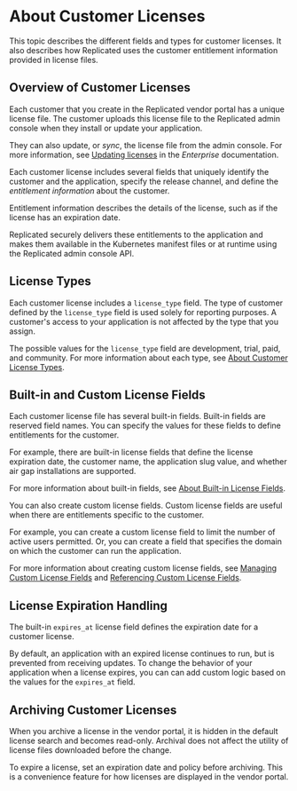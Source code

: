 # About Customer Licenses

This topic describes the different fields and types for customer licenses. It also
describes how Replicated uses the customer entitlement information provided in
license files.

## Overview of Customer Licenses

Each customer that you create in the Replicated vendor portal has a unique license
file. The customer uploads this license file to the Replicated admin console when
they install or update your application.

They can also update, or _sync_, the license file from the admin console. For more
information, see [Updating licenses](../enterprise/updating-licenses) in the _Enterprise_
documentation.

Each customer license includes several fields that uniquely identify the customer
and the application, specify the release channel, and define the _entitlement information_
about the customer.

Entitlement information describes the details of the license, such as if the license
has an expiration date.

Replicated securely delivers these entitlements to the application and makes them
available in the Kubernetes manifest files or at runtime using the Replicated admin
console API.

## License Types

Each customer license includes a `license_type` field. The type of customer defined
by the `license_type` field is used solely for reporting purposes. A customer's
access to your application is not affected by the type that you assign.

The possible values for the `license_type` field are development, trial, paid, and
community. For more information about each type, see [About Customer License Types](licenses-about-types).
## Built-in and Custom License Fields

Each customer license file has several built-in fields. Built-in fields are reserved
field names. You can specify the values for these fields to define entitlements
for the customer.

For example, there are built-in license fields that define the license expiration
date, the customer name, the application slug value, and whether air gap installations
are supported.

For more information about built-in fields, see [About Built-in License Fields](licenses-using-builtin-fields).

You can also create custom license fields. Custom license fields are useful when
there are entitlements specific to the customer.

For example, you can create a custom license field to limit the number of active
users permitted. Or, you can create a field that specifies the domain on which
the customer can run the application.

For more information about creating custom license fields, see [Managing Custom License Fields](licenses-adding-custom-fields)
and [Referencing Custom License Fields](licenses-referencing-fields).

## License Expiration Handling

The built-in `expires_at` license field defines the expiration date for a customer license.

By default, an application with an expired license continues to run, but is prevented from receiving updates. To change the behavior of your application when a license expires, you can can add custom logic based on the values for the `expires_at` field.

## Archiving Customer Licenses

When you archive a license in the vendor portal, it is hidden in the default license
search and becomes read-only. Archival does not affect the utility of license files
downloaded before the change.

To expire a license, set an expiration date and policy before archiving.
This is a convenience feature for how licenses are displayed in the vendor portal.
